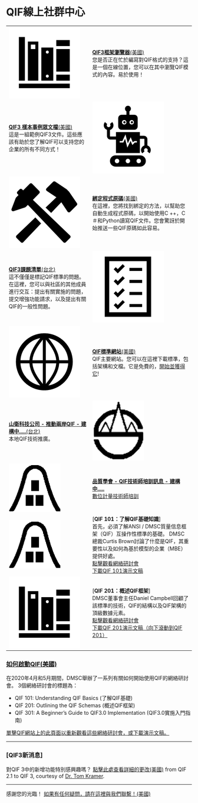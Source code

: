 # QIF線上社群中心 

|  |  |
| :---        |     :---      |
| [![](img/docs.png?raw=true)](https://qualityinformationframework.github.io/qif3-browser/qif3.html)   |  [**QIF3框架瀏覽器**(美國)](https://qualityinformationframework.github.io/qif3-browser/qif3.html) <br>您是否正在忙於編寫對QIF格式的支持？這是一個在線位置，您可以在其中瀏覽QIF模式的內容。易於使用！ |
| [**QIF3 樣本事例眾文檔**(美國)](https://github.com/QualityInformationFramework/qif-community/tree/master/samples) <br> 這是一組範例QIF3文件。這些應該有助於您了解QIF可以支持您的企業的所有不同方式！ | [![](img/samples.png?raw=true)](https://github.com/QualityInformationFramework/qif-community/tree/master/samples) |
| [![](img/bindings.png?raw=true)](https://github.com/QualityInformationFramework/qif-community/tree/master/bindings)   | [**綁定程式原碼**(美國)](https://github.com/QualityInformationFramework/qif-community/tree/master/bindings) <br> 在這裡，您將找到綁定的方法，以幫助您自動生成程式原碼，以開始使用C ++，C＃和Python讀寫QIF文件。您會驚訝於開始推送一些QIF原碼如此容易。     |
| [**QIF3課題清單**(台北)](https://github.com/CNS-QIF/QualityInformationFramework.github.io/issues)  <br> 這不僅僅是標記QIF標準的問題。在這裡，您可以與社區的其他成員進行交互：提出有關實施的問題，提交增強功能請求，以及提出有關QIF的一般性問題。   | [![](img/issues.png?raw=true)](https://github.com/QualityInformationFramework/qif-community/issues) |
| [![](img/website.png?raw=true)](http://qifstandards.org/)   | [**QIF標準網站**(美國)](http://qifstandards.org/) <br> QIF主要網站。您可以在這裡下載標準，包括架構和文檔。它是免費的，[開始並獲得它](http://qifstandards.org/download/)! |
| [**山衛科技公司 - 推動兩岸QIF - 建構中.....**(台北)](https://www.samwells.com/bc/)  <br> 本地QIF技術推廣。   | [![](img/samwell.png?raw=true)](https://github.com/QualityInformationFramework/qif-community/issues) |
| [![](img/CSQ.png?raw=true)](http://qifstandards.org/)   | [**品質學會 - QIF技術師培訓訊息 - 建構中.....**](http://www.csq.org.tw/mp.asp?mp=1) <br> [數位計量技術師培訓](http://www.csq.org.tw/mp.asp?mp=1) |
| [![](img/CSQ.png?raw=true)](http://qifstandards.org/)   | [**QIF 101：了解QIF基礎知識**]  <br> 首先，必須了解ANSI / DMSC質量信息框架（QIF）互操作性標準的基礎。 DMSC總裁Curtis Brown討論了什麼是QIF，其重要性以及如何為基於模型的企業（MBE）提供好處。 <br>  [點擊觀看網絡研討會](https://youtu.be/3vsDCkxfIZg?DMSC=QIFTutorials)  <br> [下載QIF 101演示文稿](https://qifstandards.org/wp-content/uploads/2014/08/QIF-Webinar-PDF-Combined.pdf) |
| [![](img/docs.png?raw=true)](https://qualityinformationframework.github.io/qif3-browser/qif3.html)   |  [**QIF 201：概述QIF框架**] <br>DMSC董事會主任Daniel Campbell回顧了該標準的技術，QIF的結構以及QIF架構的頂級數據元素。<br>  [點擊觀看網絡研討會](https://youtu.be/_OqZzdjB5lo?DMSC=QIFTutorials)  <br> [下載QIF 201演示文稿（向下滾動到QIF 201）](https://qifstandards.org/wp-content/uploads/2014/08/QIF-Webinar-PDF-Combined.pdf) |
### [如何啟動QIF(美國)](https://qifstandards.org/qif-implementation-tutorials/)

在2020年4月和5月期間，DMSC舉辦了一系列有關如何開始使用QIF的網絡研討會。 3個網絡研討會的標題為：

* QIF 101: Understanding QIF Basics (了解QIF基礎)
* QIF 201: Outlining the QIF Schemas (概述QIF框架)
* QIF 301: A Beginner’s Guide to QIF3.0 Implementation (QIF3.0實施入門指南)

[單擊QIF網站上的此頁面以重新觀看這些網絡研討會，或下載演示文稿。](https://qifstandards.org/qif-implementation-tutorials/) 

---

### [QIF3新消息]

對QIF 3中的新增功能特別感興趣嗎？ [點擊此處查看詳細的更改(美國)](https://qualityinformationframework.github.io/QIF3.0ChangesFrom2.1.pdf) from QIF 2.1 to QIF 3, courtesy of [Dr. Tom Kramer](https://www.nist.gov/people/thomas-kramer). 


---
  
感謝您的光臨！ [如果有任何疑問，請在這裡與我們聯繫！(美國)](https://qifstandards.org/contact/)
